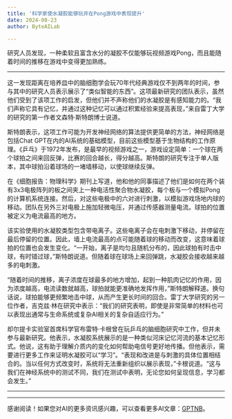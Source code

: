 ```yaml
---
title: '科学家使水凝胶能够玩并在Pong游戏中表现提升'
date: 2024-08-23
author: ByteAILab

---
```


研究人员发现，一种柔软且富含水分的凝胶不仅能够玩视频游戏Pong，而且能随着时间的推移在游戏中变得更加熟练。

---
这一发现距离在培养皿中的脑细胞学会玩70年代经典游戏仅不到两年的时间，参与其中的研究人员表示展示了“类似智能的东西”。这项最新研究的团队表示，虽然他们受到了该项工作的启发，但他们并不声称他们的水凝胶是有感知能力的。“我们声称它具有记忆，并通过这种记忆可以通过积累经验来提高表现，”来自雷丁大学的研究的第一作者文森特·斯特朗博士说道。 

斯特朗表示，这项工作可能为开发神经网络的算法提供更简单的方法，神经网络是包括Chat GPT在内的AI系统的基础模型，目前这些模型基于生物结构的工作原理。《乒乓》于1972年发布，是最早的视频游戏之一，游戏设定简单：一个球在两个球拍之间来回反弹，比赛的回合越长，得分越高。斯特朗的研究专注于单人版本，其中球拍沿着球场的一堵墙移动，以使球继续反弹。

在《细胞报告：物理科学》期刊上写道，他和他的同事描述了他们是如何在两个装有3x3电极阵列的板之间夹上一种电活性聚合物水凝胶，每个板与一个模拟Pong的计算机系统连接。然后，对这些电极中的六对进行刺激，以模拟游戏场地内球的移动。团队在另外三对电极上施加轻微电压，并通过传感器测量电流。球拍的位置被定义为电流最高的地方。 

该实验使用的水凝胶类型包含带电离子。这些电离子会在电刺激下移动，并停留在最后停留的位置。因此，墙上电流最高的点可能随着球的移动而改变，这意味着球拍的位置也会发生变化。“一开始，离子是均匀且随机分布的，因此球拍有时击中球，有时错过球，”斯特朗说道。但随着球在球场上来回弹跳，水凝胶会接收越来越多的电刺激。 

“随着时间的推移，离子浓度在球最多的地方增加，起到一种肌肉记忆的作用，因为浓度越高，电流读数就越高，球拍就能更准确地发挥作用，”斯特朗解释道。换句话说，球拍能够更频繁地击中球，从而产生更长时间的回合。雷丁大学研究的另一位作者，吉克兹·林在研究中表示：“我们的研究表明，即使是非常简单的材料也可以表现出通常与生命系统或复杂AI相关的复杂自适应行为。” 

却尔提卡实验室首席科学官布雷特·卡根曾在玩乒乓的脑细胞研究中工作，但并未参与最新研究。他表示，水凝胶系统展示的是一种类似河床记忆河流的基本记忆形式。他说，这有助于理解介质内的变化如何帮助电信号更好地传播。但他表示，需要进行更多工作来证明水凝胶可以“学习”。“表现和改进是与刺激的具体位置相结合的。当以任何方式改变时，系统将无法重新组织以展示表现，”卡根说道。“这与我们在神经系统中的测试不同，我们在测试中表明，无论您如何呈现信息，学习都会发生。”

---
---
感谢阅读！如果您对AI的更多资讯感兴趣，可以查看更多AI文章：[GPTNB](https://gptnb.com)。